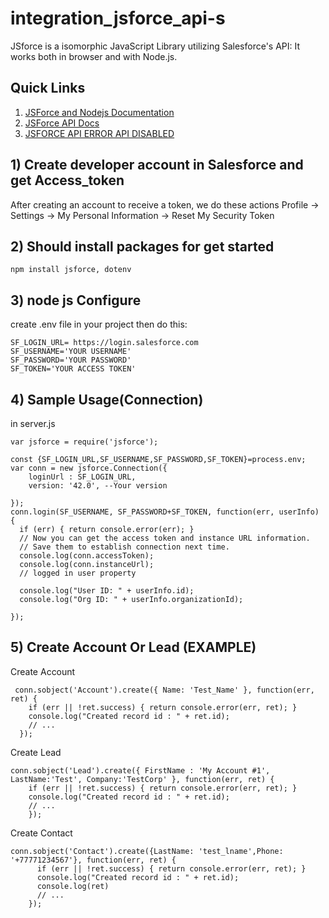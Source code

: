# integration_jsforce_api-s
JSforce is a isomorphic JavaScript Library utilizing Salesforce's API: It works both in browser and with Node.js.
## Quick Links
1. [JSForce and Nodejs Documentation](https://jsforce.github.io/document/)
2. [JSForce API Docs](http://jsforce.github.io/jsforce/doc/)
3. [JSFORCE API ERROR API DISABLED](https://stackoverflow.com/questions/58200478/api-disabled-for-org-api-is-not-enabled-for-this-organization-or-partner)
## 1) Create developer account in Salesforce and get Access_token
After creating an account to receive a token, we do these actions
Profile -> Settings -> My Personal Information -> Reset My Security Token
## 2) Should install packages for get started
```
npm install jsforce, dotenv
```
## 3) node js Configure
create .env file in your project then do this:
```
SF_LOGIN_URL= https://login.salesforce.com
SF_USERNAME='YOUR USERNAME'
SF_PASSWORD='YOUR PASSWORD'
SF_TOKEN='YOUR ACCESS TOKEN'
```
## 4) Sample Usage(Connection)
in server.js
```
var jsforce = require('jsforce');

const {SF_LOGIN_URL,SF_USERNAME,SF_PASSWORD,SF_TOKEN}=process.env;
var conn = new jsforce.Connection({
    loginUrl : SF_LOGIN_URL,
    version: '42.0', --Your version
    
});
conn.login(SF_USERNAME, SF_PASSWORD+SF_TOKEN, function(err, userInfo) {
  if (err) { return console.error(err); }
  // Now you can get the access token and instance URL information.
  // Save them to establish connection next time.
  console.log(conn.accessToken);
  console.log(conn.instanceUrl);
  // logged in user property
  
  console.log("User ID: " + userInfo.id);
  console.log("Org ID: " + userInfo.organizationId);
  
});

```
## 5) Create Account Or Lead (EXAMPLE)
Create Account
```
 conn.sobject('Account').create({ Name: 'Test_Name' }, function(err, ret) {
    if (err || !ret.success) { return console.error(err, ret); }
    console.log("Created record id : " + ret.id);
    // ...
  });
```
Create Lead
```
conn.sobject('Lead').create({ FirstName : 'My Account #1', LastName:'Test', Company:'TestCorp' }, function(err, ret) {
    if (err || !ret.success) { return console.error(err, ret); }
    console.log("Created record id : " + ret.id);
    // ...
    });
```
Create Contact
```
conn.sobject('Contact').create({LastName: 'test_lname',Phone: '+77771234567'}, function(err, ret) {
      if (err || !ret.success) { return console.error(err, ret); }
      console.log("Created record id : " + ret.id);
      console.log(ret)
      // ...
    });
```


